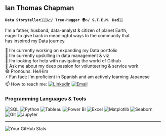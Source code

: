 ## Ian Thomas Chapman
**`Data Storyteller👨🏽‍💻📈/ Tree-Hugger 🌍♻️/ S.T.E.M. Dad🔬🤖`**

I'm a father, husband, data-analyst & citizen of planet Earth,  
eager to give back in meaningful ways to the community that  
has inspired my Data journey.

🔭 I’m currently working on expanding my Data portfolio  
🌱 I’m currently upskilling in data management & viz  
🤔 I’m looking for help with navigating the world of Github  
💬 Ask me about my deep passion for volunteering & service work  
😄 Pronouns: He/Him  
⚡ Fun fact: I'm proficient in Spanish and am actively learning Japanese  
📫 How to reach me: 
[![LinkedIn](https://img.shields.io/badge/-LinkedIn-blue?style=flat&logo=linkedin&logoColor=white)](https://www.linkedin.com/in/ianthomaschapman)
[![Email](https://img.shields.io/badge/Email-D14836?style=flat&logo=gmail&logoColor=white)](mailto:ichapman.sp@gmail.com)


<!-- - 👯 I’m looking to collaborate on ...
-->

### Programming Languages & Tools

![SQL](https://img.shields.io/badge/-SQL-4479A1?logo=mysql&logoColor=white)
![Python](https://img.shields.io/badge/-Python-3776AB?logo=python&logoColor=white)
![Tableau](https://img.shields.io/badge/-Tableau-E97627?logo=tableau&logoColor=white)
![Power BI](https://img.shields.io/badge/-PowerBI-F2C811?logo=powerbi&logoColor=black)
![Excel](https://img.shields.io/badge/-Excel-217346?logo=microsoft-excel&logoColor=white)
![Matplotlib](https://img.shields.io/badge/-Matplotlib-11557C?logo=python&logoColor=white)
![Seaborn](https://img.shields.io/badge/-Seaborn-1F77B4?logo=python&logoColor=white)
![Git](https://img.shields.io/badge/-Git-F05032?logo=git&logoColor=white)
![Jupyter](https://img.shields.io/badge/-Jupyter-F37626?logo=jupyter&logoColor=white)
<br />
___


![Your GitHub Stats](https://github-readme-stats.vercel.app/api?username=JetNeighbors&show_icons=true&theme=solarized-light)
